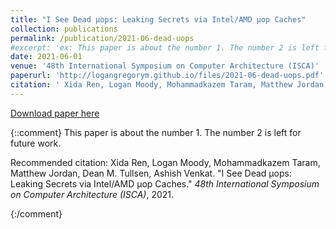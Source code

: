 ```yaml
---
title: "I See Dead µops: Leaking Secrets via Intel/AMD µop Caches"
collection: publications
permalink: /publication/2021-06-dead-uops
#excerpt: 'ex: This paper is about the number 1. The number 2 is left for future work.'
date: 2021-06-01
venue: '48th International Symposium on Computer Architecture (ISCA)'
paperurl: 'http://logangregorym.github.io/files/2021-06-dead-uops.pdf'
citation: ' Xida Ren, Logan Moody, Mohammadkazem Taram, Matthew Jordan, Dean M. Tullsen, Ashish Venkat. "I See Dead µops: Leaking Secrets via Intel/AMD µop Caches." <i>48th International Symposium on Computer Architecture (ISCA)</i>, 2021.'
---
```

[Download paper here](http://logangregorym.github.io/files/2021-06-dead-uops.pdf)

{::comment} 
This paper is about the number 1. The number 2 is left for future work.

Recommended citation: Xida Ren, Logan Moody, Mohammadkazem Taram, Matthew Jordan, Dean M. Tullsen, Ashish Venkat. "I See Dead µops: Leaking Secrets via Intel/AMD µop Caches." <i>48th International Symposium on Computer Architecture (ISCA)</i>, 2021.

{:/comment}
